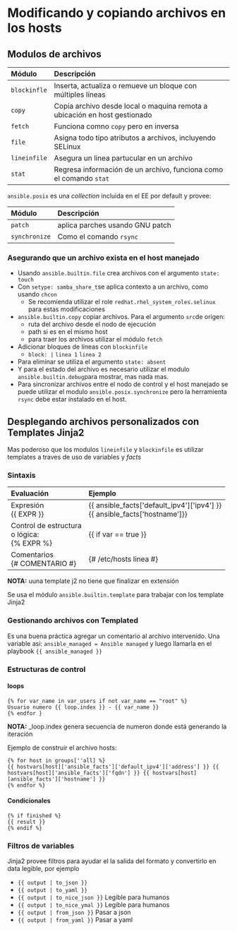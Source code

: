 # Modificando y copiando archivos en los hosts

## Modulos de archivos

| Módulo | Descripción
|:-------|:-----------
|`blockinfle` | Inserta, actualiza o remueve un bloque con múltiples líneas
|`copy` | Copia archivo desde local o maquina remota a ubicación en host gestionado
|`fetch` | Funciona comno `copy` pero en inversa
|`file` | Asigna todo tipo atributos a archivos, incluyendo SELinux
|`lineinfile` | Asegura un linea partucular en un archivo
|`stat` | Regresa información de un archivo, funciona como el comando `stat`

`ansible.posix` es una _collection_ incluida en el EE por default y provee:

| Módulo | Descripción
|:-------|:-----------
|`patch` | aplica parches usando GNU patch
|`synchronize` | Como el comando `rsync`

### Asegurando que un archivo exista en el host manejado

- Usando `ansible.builtin.file` crea archivos con el argumento `state: touch`
- Con `setype: samba_share_t`se aplica contexto a un archivo, como usando `chcon`
  - Se recomienda utilizar el role `redhat.rhel_system_roles.selinux` para estas modificaciones
- `ansible.builtin.copy` copiar archivos. Para el argumento `src`de origen:
  - ruta del archivo desde el nodo de ejecución
  - path si es en el mismo host
  - para traer los archivos utilizar el módulo `fetch`
- Adicionar bloques de líneas con `blockinfile`
  - `block: |`
    `linea 1`
    `linea 2`
- Para eliminar se utiliza el argumento `state: absent`
- Y para el estado del archivo es necesario utilizar el modulo `ansible.builtin.debug`para mostrar, mas nada mas.
- Para sincronizar archivos entre el nodo de control y el host manejado se puede utilizar el modulo `ansible.posix.synchronize` pero la herramienta `rsync` debe estar instalado en el host.

## Desplegando archivos personalizados con Templates Jinja2

Mas poderoso que los modulos `lineinfile` y `blockinfile` es utilizar templates a traves de uso de variables y _facts_

### Sintaxis

| Evaluación | Ejemplo 
|:-----------|:--------
|Expresión <br/> {{ EXPR }} | {{ ansible_facts['default_ipv4']['ipv4'] }} <br/> {{ ansible_facts['hostname']}}
|Control de estructura <br/> o lógica: <br/> {% EXPR %} | {{ if var == true }}
|Comentarios <br/> {# COMENTARIO #} | {# /etc/hosts linea #}

**NOTA:** uuna template j2 no tiene que finalizar en extensión

Se usa el módulo `ansible.builtin.template` para trabajar con los template Jinja2

### Gestionando archivos con Templated

Es una buena práctica agregar un comentario al archivo intervenido. Una variable asi: `ansible_managed = Ansible managed` y luego llamarla en el playbook `{{ ansible_managed }}`

### Estructuras de control

#### loops

```jinja2
{% for var_name in var_users if not var_name == "root" %}
Usuario numero {{ loop.index }} - {{ var_name }}
{% endfor }
```

**NOTA:** _loop.index genera secuencia de numeron donde está generando la iteración

Ejemplo de construir el archivo hosts:

```jinja2
{% for host in groups[''all] %}
{{ hostvars[host]['ansible_facts']['default_ipv4']['address'] }} {{ hostvars[host]['ansible_facts']['fqdn'] }} {{ hostvars[host][ansible_facts']['hostname'] }}
{% endfor %}
```
#### Condicionales

```jinja2
{% if finished %}
{{ result }}
{% endif %}
```

### Filtros de variables

Jinja2 provee filtros para ayudar el la salida del formato y convertirlo en data legible, por ejemplo

- `{{ output | to_json }}`
- `{{ output | to_yaml }}`
- `{{ output | to_nice_json }}` Legible para humanos
- `{{ output | to_nice_ymal }}` Legible para humanos
- `{{ output | from_json }}` Pasar a json
- `{{ output | from_yaml }}` Pasar a yaml


